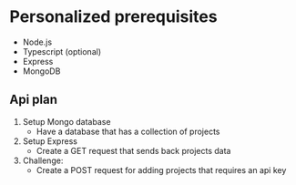 # Personalized prerequisites
- Node.js
- Typescript (optional)
- Express
- MongoDB

## Api plan

1. Setup Mongo database
    - Have a database that has a collection of projects
2. Setup Express
    - Create a GET request that sends back projects data
3. Challenge:
    - Create a POST request for adding projects that requires an api key


